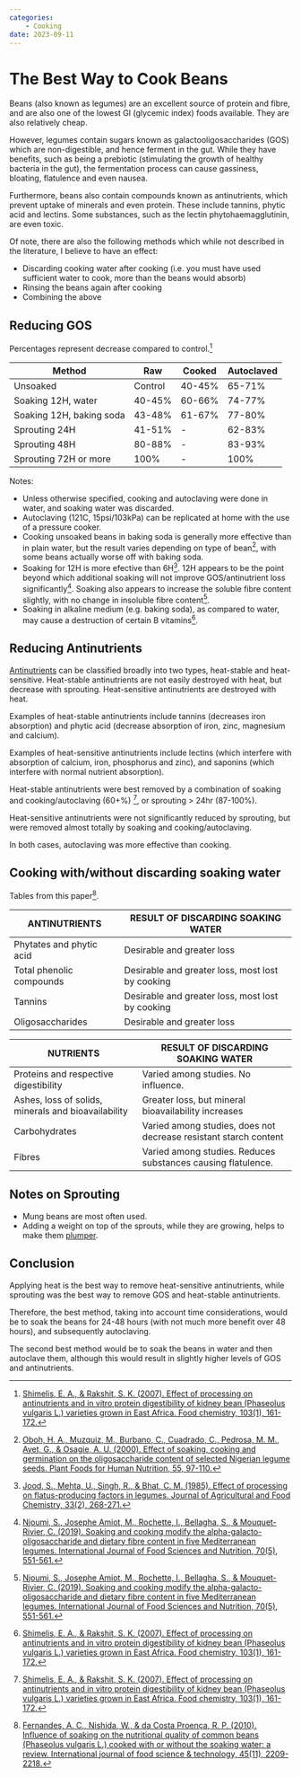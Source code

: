 ```yaml
---
categories:
    - Cooking
date: 2023-09-11
---
```


# The Best Way to Cook Beans

Beans (also known as legumes) are an excellent source of protein and fibre, and are also one of the lowest GI (glycemic index) foods available. They are also relatively cheap.

However, legumes contain sugars known as galactooligosaccharides (GOS) which are non-digestible, and hence ferment in the gut. While they have benefits, such as being a prebiotic (stimulating the growth of healthy bacteria in the gut), the fermentation process can cause gassiness, bloating, flatulence and even nausea.

<!-- more -->

Furthermore, beans also contain compounds known as antinutrients, which prevent uptake of minerals and even protein. These include tannins, phytic acid and lectins. Some substances, such as the lectin phytohaemagglutinin, are even toxic.

Of note, there are also the following methods which while not described in the literature, I believe to have an effect:

-   Discarding cooking water after cooking (i.e. you must have used sufficient water to cook, more than the beans would absorb)
-   Rinsing the beans again after cooking
-   Combining the above

## Reducing GOS

Percentages represent decrease compared to control.[^2007]

| Method                   | Raw     | Cooked | Autoclaved |
| ------------------------ | ------- | ------ | ---------- |
| Unsoaked                 | Control | 40-45% | 65-71%     |
| Soaking 12H, water       | 40-45%  | 60-66% | 74-77%     |
| Soaking 12H, baking soda | 43-48%  | 61-67% | 77-80%     |
| Sprouting 24H            | 41-51%  | -      | 62-83%     |
| Sprouting 48H            | 80-88%  | -      | 83-93%     |
| Sprouting 72H or more    | 100%    | -      | 100%       |

Notes:

-   Unless otherwise specified, cooking and autoclaving were done in water, and soaking water was discarded.
-   Autoclaving (121C, 15psi/103kPa) can be replicated at home with the use of a pressure cooker.
-   Cooking unsoaked beans in baking soda is generally more effective than in plain water, but the result varies depending on type of bean[^2000], with some beans actually worse off with baking soda.
-   Soaking for 12H is more efective than 6H[^1985]. 12H appears to be the point beyond which additional soaking will not improve GOS/antinutrient loss significantly[^2019]. Soaking also appears to increase the soluble fibre content slightly, with no change in insoluble fibre content[^2019].
-   Soaking in alkaline medium (e.g. baking soda), as compared to water, may cause a destruction of certain B vitamins[^2007].

## Reducing Antinutrients

[Antinutrients][antinutrients] can be classified broadly into two types, heat-stable and heat-sensitive. Heat-stable antinutrients are not easily destroyed with heat, but decrease with sprouting. Heat-sensitive antinutrients are destroyed with heat.

Examples of heat-stable antinutrients include tannins (decreases iron absorption) and phytic acid (decrease absorption of iron, zinc, magnesium and calcium).

Examples of heat-sensitive antinutrients include lectins (which interfere with absorption of calcium, iron, phosphorus and zinc), and saponins (which interfere with normal nutrient absorption).

Heat-stable antinutrients were best removed by a combination of soaking and cooking/autoclaving (60+%) [^2007], or sprouting > 24hr (87-100%).

Heat-sensitive antinutrients were not significantly reduced by sprouting, but were removed almost totally by soaking and cooking/autoclaving.

In both cases, autoclaving was more effective than cooking.

## Cooking with/without discarding soaking water

Tables from this paper[^2010].

| ANTINUTRIENTS            | RESULT OF DISCARDING SOAKING WATER               |
| ------------------------ | ------------------------------------------------ |
| Phytates and phytic acid | Desirable and greater loss                       |
| Total phenolic compounds | Desirable and greater loss, most lost by cooking |
| Tannins                  | Desirable and greater loss, most lost by cooking |
| Oligosaccharides         | Desirable and greater loss                       |

| NUTRIENTS                                           | RESULT OF DISCARDING SOAKING WATER                               |
| --------------------------------------------------- | ---------------------------------------------------------------- |
| Proteins and respective digestibility               | Varied among studies. No influence.                              |
| Ashes, loss of solids, minerals and bioavailability | Greater loss, but mineral bioavailability increases              |
| Carbohydrates                                       | Varied among studies, does not decrease resistant starch content |
| Fibres                                              | Varied among studies. Reduces substances causing flatulence.     |

## Notes on Sprouting

-   Mung beans are most often used.
-   Adding a weight on top of the sprouts, while they are growing, helps to make them [plumper].

## Conclusion

Applying heat is the best way to remove heat-sensitive antinutrients, while sprouting was the best way to remove GOS and heat-stable antinutrients.

Therefore, the best method, taking into account time considerations, would be to soak the beans for 24-48 hours (with not much more benefit over 48 hours), and subsequently autoclaving.

The second best method would be to soak the beans in water and then autoclave them, although this would result in slightly higher levels of GOS and antinutrients.

[^1985]: [Jood, S., Mehta, U., Singh, R., & Bhat, C. M. (1985). Effect of processing on flatus-producing factors in legumes. Journal of Agricultural and Food Chemistry, 33(2), 268-271.][1985]
[^2000]: [Oboh, H. A., Muzquiz, M., Burbano, C., Cuadrado, C., Pedrosa, M. M., Ayet, G., & Osagie, A. U. (2000). Effect of soaking, cooking and germination on the oligosaccharide content of selected Nigerian legume seeds. Plant Foods for Human Nutrition, 55, 97-110.][2000]
[^2007]: [Shimelis, E. A., & Rakshit, S. K. (2007). Effect of processing on antinutrients and in vitro protein digestibility of kidney bean (Phaseolus vulgaris L.) varieties grown in East Africa. Food chemistry, 103(1), 161-172.][2007]
[^2010]: [Fernandes, A. C., Nishida, W., & da Costa Proença, R. P. (2010). Influence of soaking on the nutritional quality of common beans (Phaseolus vulgaris L.) cooked with or without the soaking water: a review. International journal of food science & technology, 45(11), 2209-2218.][2010]
[^2013]: [Kalpanadevi, V., & Mohan, V. R. (2013). Effect of processing on antinutrients and in vitro protein digestibility of the underutilized legume, Vigna unguiculata (L.) Walp subsp. unguiculata. LWT-Food Science and Technology, 51(2), 455-461.][2013]
[^2019]: [Njoumi, S., Josephe Amiot, M., Rochette, I., Bellagha, S., & Mouquet-Rivier, C. (2019). Soaking and cooking modify the alpha-galacto-oligosaccharide and dietary fibre content in five Mediterranean legumes. International Journal of Food Sciences and Nutrition, 70(5), 551-561.][2019]

[1985]: ../../static/images/2023-09-11/Effect%20of%20processing%20on%20flatus-producing%20factors%20in%20legumes%201985.pdf
[2000]: ../../static/images/2023-09-11/Effect%20of%20soaking,%20cooking%20and%20germination%20on%20the%20oligosaccharide%20content%20of%20selected%20Nigerian%20legume%20seeds%202000.pdf
[2007]: ../../static/images/2023-09-11/Eﬀect%20of%20processing%20on%20antinutrients%20and%20in%20vitro%20protein%20digestibility%20of%20kidney%20bean%20(Phaseolus%20vulgaris%20L.)%20varieties%20grown%20in%20East%20Africa%202007.pdf
[2010]: ../../static/images/2023-09-11/Influence%20of%20soaking%20on%20the%20nutritional%20quality%20of%20common%20beans%20(Phaseolus%20vulgaris%20L.)%20cooked%20with%20or%20without%20the%20soaking%20water:%20a%20review%202010.pdf
[2013]: ../../static/images/2023-09-11/Effect%20of%20processing%20on%20antinutrients%20and%20in%20vitro%20protein%20digestibility%20of%20the%20underutilized%20legume,%20Vigna%20unguiculata%20(L.)%20Walp%20subsp.%20unguiculata%202013.pdf
[2019]: ../../static/images/2023-09-11/Soaking%20and%20cooking%20modify%20the%20alpha%20galacto%20oligosaccharide%20and%20dietary%20fibre%20content%20in%20five%20Mediterranean%20legumes%202019.pdf
[antinutrients]: https://www.hsph.harvard.edu/nutritionsource/anti-nutrients/
[plumper]: https://redhousespice.com/homegrown-mung-bean-sprouts/
